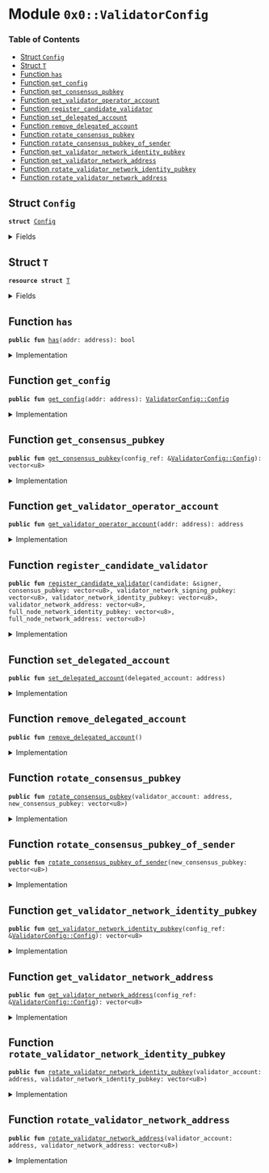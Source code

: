 
<a name="0x0_ValidatorConfig"></a>

# Module `0x0::ValidatorConfig`

### Table of Contents

-  [Struct `Config`](#0x0_ValidatorConfig_Config)
-  [Struct `T`](#0x0_ValidatorConfig_T)
-  [Function `has`](#0x0_ValidatorConfig_has)
-  [Function `get_config`](#0x0_ValidatorConfig_get_config)
-  [Function `get_consensus_pubkey`](#0x0_ValidatorConfig_get_consensus_pubkey)
-  [Function `get_validator_operator_account`](#0x0_ValidatorConfig_get_validator_operator_account)
-  [Function `register_candidate_validator`](#0x0_ValidatorConfig_register_candidate_validator)
-  [Function `set_delegated_account`](#0x0_ValidatorConfig_set_delegated_account)
-  [Function `remove_delegated_account`](#0x0_ValidatorConfig_remove_delegated_account)
-  [Function `rotate_consensus_pubkey`](#0x0_ValidatorConfig_rotate_consensus_pubkey)
-  [Function `rotate_consensus_pubkey_of_sender`](#0x0_ValidatorConfig_rotate_consensus_pubkey_of_sender)
-  [Function `get_validator_network_identity_pubkey`](#0x0_ValidatorConfig_get_validator_network_identity_pubkey)
-  [Function `get_validator_network_address`](#0x0_ValidatorConfig_get_validator_network_address)
-  [Function `rotate_validator_network_identity_pubkey`](#0x0_ValidatorConfig_rotate_validator_network_identity_pubkey)
-  [Function `rotate_validator_network_address`](#0x0_ValidatorConfig_rotate_validator_network_address)



<a name="0x0_ValidatorConfig_Config"></a>

## Struct `Config`



<pre><code><b>struct</b> <a href="#0x0_ValidatorConfig_Config">Config</a>
</code></pre>



<details>
<summary>Fields</summary>


<dl>
<dt>

<code>consensus_pubkey: vector&lt;u8&gt;</code>
</dt>
<dd>

</dd>
<dt>

<code>validator_network_signing_pubkey: vector&lt;u8&gt;</code>
</dt>
<dd>

</dd>
<dt>

<code>validator_network_identity_pubkey: vector&lt;u8&gt;</code>
</dt>
<dd>

</dd>
<dt>

<code>validator_network_address: vector&lt;u8&gt;</code>
</dt>
<dd>

</dd>
<dt>

<code>full_node_network_identity_pubkey: vector&lt;u8&gt;</code>
</dt>
<dd>

</dd>
<dt>

<code>full_node_network_address: vector&lt;u8&gt;</code>
</dt>
<dd>

</dd>
</dl>


</details>

<a name="0x0_ValidatorConfig_T"></a>

## Struct `T`



<pre><code><b>resource</b> <b>struct</b> <a href="#0x0_ValidatorConfig_T">T</a>
</code></pre>



<details>
<summary>Fields</summary>


<dl>
<dt>

<code>config: <a href="#0x0_ValidatorConfig_Config">ValidatorConfig::Config</a></code>
</dt>
<dd>

</dd>
<dt>

<code>delegated_account: <a href="option.md#0x0_Option_T">Option::T</a>&lt;address&gt;</code>
</dt>
<dd>

</dd>
</dl>


</details>

<a name="0x0_ValidatorConfig_has"></a>

## Function `has`



<pre><code><b>public</b> <b>fun</b> <a href="#0x0_ValidatorConfig_has">has</a>(addr: address): bool
</code></pre>



<details>
<summary>Implementation</summary>


<pre><code><b>public</b> <b>fun</b> <a href="#0x0_ValidatorConfig_has">has</a>(addr: address): bool {
    exists&lt;<a href="#0x0_ValidatorConfig_T">T</a>&gt;(addr)
}
</code></pre>



</details>

<a name="0x0_ValidatorConfig_get_config"></a>

## Function `get_config`



<pre><code><b>public</b> <b>fun</b> <a href="#0x0_ValidatorConfig_get_config">get_config</a>(addr: address): <a href="#0x0_ValidatorConfig_Config">ValidatorConfig::Config</a>
</code></pre>



<details>
<summary>Implementation</summary>


<pre><code><b>public</b> <b>fun</b> <a href="#0x0_ValidatorConfig_get_config">get_config</a>(addr: address): <a href="#0x0_ValidatorConfig_Config">Config</a> <b>acquires</b> <a href="#0x0_ValidatorConfig_T">T</a> {
    *&borrow_global&lt;<a href="#0x0_ValidatorConfig_T">T</a>&gt;(addr).config
}
</code></pre>



</details>

<a name="0x0_ValidatorConfig_get_consensus_pubkey"></a>

## Function `get_consensus_pubkey`



<pre><code><b>public</b> <b>fun</b> <a href="#0x0_ValidatorConfig_get_consensus_pubkey">get_consensus_pubkey</a>(config_ref: &<a href="#0x0_ValidatorConfig_Config">ValidatorConfig::Config</a>): vector&lt;u8&gt;
</code></pre>



<details>
<summary>Implementation</summary>


<pre><code><b>public</b> <b>fun</b> <a href="#0x0_ValidatorConfig_get_consensus_pubkey">get_consensus_pubkey</a>(config_ref: &<a href="#0x0_ValidatorConfig_Config">Config</a>): vector&lt;u8&gt; {
    *&config_ref.consensus_pubkey
}
</code></pre>



</details>

<a name="0x0_ValidatorConfig_get_validator_operator_account"></a>

## Function `get_validator_operator_account`



<pre><code><b>public</b> <b>fun</b> <a href="#0x0_ValidatorConfig_get_validator_operator_account">get_validator_operator_account</a>(addr: address): address
</code></pre>



<details>
<summary>Implementation</summary>


<pre><code><b>public</b> <b>fun</b> <a href="#0x0_ValidatorConfig_get_validator_operator_account">get_validator_operator_account</a>(addr: address): address <b>acquires</b> <a href="#0x0_ValidatorConfig_T">T</a> {
    <a href="option.md#0x0_Option_get_with_default">Option::get_with_default</a>(&borrow_global&lt;<a href="#0x0_ValidatorConfig_T">T</a>&gt;(addr).delegated_account, addr)
}
</code></pre>



</details>

<a name="0x0_ValidatorConfig_register_candidate_validator"></a>

## Function `register_candidate_validator`



<pre><code><b>public</b> <b>fun</b> <a href="#0x0_ValidatorConfig_register_candidate_validator">register_candidate_validator</a>(candidate: &signer, consensus_pubkey: vector&lt;u8&gt;, validator_network_signing_pubkey: vector&lt;u8&gt;, validator_network_identity_pubkey: vector&lt;u8&gt;, validator_network_address: vector&lt;u8&gt;, full_node_network_identity_pubkey: vector&lt;u8&gt;, full_node_network_address: vector&lt;u8&gt;)
</code></pre>



<details>
<summary>Implementation</summary>


<pre><code><b>public</b> <b>fun</b> <a href="#0x0_ValidatorConfig_register_candidate_validator">register_candidate_validator</a>(
    candidate: &signer,
    consensus_pubkey: vector&lt;u8&gt;,
    validator_network_signing_pubkey: vector&lt;u8&gt;,
    validator_network_identity_pubkey: vector&lt;u8&gt;,
    validator_network_address: vector&lt;u8&gt;,
    full_node_network_identity_pubkey: vector&lt;u8&gt;,
    full_node_network_address: vector&lt;u8&gt;
) {
    move_to&lt;<a href="#0x0_ValidatorConfig_T">T</a>&gt;(
        candidate,
        <a href="#0x0_ValidatorConfig_T">T</a> {
            config: <a href="#0x0_ValidatorConfig_Config">Config</a> {
                consensus_pubkey: consensus_pubkey,
                validator_network_signing_pubkey,
                validator_network_identity_pubkey,
                validator_network_address,
                full_node_network_identity_pubkey,
                full_node_network_address,
            },
            delegated_account: <a href="option.md#0x0_Option_none">Option::none</a>()
        }
    );
}
</code></pre>



</details>

<a name="0x0_ValidatorConfig_set_delegated_account"></a>

## Function `set_delegated_account`



<pre><code><b>public</b> <b>fun</b> <a href="#0x0_ValidatorConfig_set_delegated_account">set_delegated_account</a>(delegated_account: address)
</code></pre>



<details>
<summary>Implementation</summary>


<pre><code><b>public</b> <b>fun</b> <a href="#0x0_ValidatorConfig_set_delegated_account">set_delegated_account</a>(delegated_account: address) <b>acquires</b> <a href="#0x0_ValidatorConfig_T">T</a> {
    Transaction::assert(<a href="libra_account.md#0x0_LibraAccount_exists">LibraAccount::exists</a>(delegated_account), 5);
    // check delegated address is different from transaction's sender
    Transaction::assert(delegated_account != Transaction::sender(), 6);
    <b>let</b> t_ref = borrow_global_mut&lt;<a href="#0x0_ValidatorConfig_T">T</a>&gt;(Transaction::sender());
    t_ref.delegated_account = <a href="option.md#0x0_Option_some">Option::some</a>(delegated_account)
}
</code></pre>



</details>

<a name="0x0_ValidatorConfig_remove_delegated_account"></a>

## Function `remove_delegated_account`



<pre><code><b>public</b> <b>fun</b> <a href="#0x0_ValidatorConfig_remove_delegated_account">remove_delegated_account</a>()
</code></pre>



<details>
<summary>Implementation</summary>


<pre><code><b>public</b> <b>fun</b> <a href="#0x0_ValidatorConfig_remove_delegated_account">remove_delegated_account</a>() <b>acquires</b> <a href="#0x0_ValidatorConfig_T">T</a> {
    <b>let</b> t_ref = borrow_global_mut&lt;<a href="#0x0_ValidatorConfig_T">T</a>&gt;(Transaction::sender());
    t_ref.delegated_account = <a href="option.md#0x0_Option_none">Option::none</a>()
}
</code></pre>



</details>

<a name="0x0_ValidatorConfig_rotate_consensus_pubkey"></a>

## Function `rotate_consensus_pubkey`



<pre><code><b>public</b> <b>fun</b> <a href="#0x0_ValidatorConfig_rotate_consensus_pubkey">rotate_consensus_pubkey</a>(validator_account: address, new_consensus_pubkey: vector&lt;u8&gt;)
</code></pre>



<details>
<summary>Implementation</summary>


<pre><code><b>public</b> <b>fun</b> <a href="#0x0_ValidatorConfig_rotate_consensus_pubkey">rotate_consensus_pubkey</a>(
    validator_account: address,
    new_consensus_pubkey: vector&lt;u8&gt;,
    // _proof: vector&lt;u8&gt;
) <b>acquires</b> <a href="#0x0_ValidatorConfig_T">T</a> {
    <b>let</b> addr = <a href="#0x0_ValidatorConfig_get_validator_operator_account">get_validator_operator_account</a>(validator_account);
    Transaction::assert(Transaction::sender() == addr, 1);

    // TODO(valerini): verify the proof of posession of new_consensus_secretkey

    <b>let</b> t_ref = borrow_global_mut&lt;<a href="#0x0_ValidatorConfig_T">T</a>&gt;(validator_account);
    // Set the new key
    t_ref.config.consensus_pubkey = new_consensus_pubkey;
}
</code></pre>



</details>

<a name="0x0_ValidatorConfig_rotate_consensus_pubkey_of_sender"></a>

## Function `rotate_consensus_pubkey_of_sender`



<pre><code><b>public</b> <b>fun</b> <a href="#0x0_ValidatorConfig_rotate_consensus_pubkey_of_sender">rotate_consensus_pubkey_of_sender</a>(new_consensus_pubkey: vector&lt;u8&gt;)
</code></pre>



<details>
<summary>Implementation</summary>


<pre><code><b>public</b> <b>fun</b> <a href="#0x0_ValidatorConfig_rotate_consensus_pubkey_of_sender">rotate_consensus_pubkey_of_sender</a>(new_consensus_pubkey: vector&lt;u8&gt;) <b>acquires</b> <a href="#0x0_ValidatorConfig_T">T</a> {
    <a href="#0x0_ValidatorConfig_rotate_consensus_pubkey">rotate_consensus_pubkey</a>(Transaction::sender(), new_consensus_pubkey);
}
</code></pre>



</details>

<a name="0x0_ValidatorConfig_get_validator_network_identity_pubkey"></a>

## Function `get_validator_network_identity_pubkey`



<pre><code><b>public</b> <b>fun</b> <a href="#0x0_ValidatorConfig_get_validator_network_identity_pubkey">get_validator_network_identity_pubkey</a>(config_ref: &<a href="#0x0_ValidatorConfig_Config">ValidatorConfig::Config</a>): vector&lt;u8&gt;
</code></pre>



<details>
<summary>Implementation</summary>


<pre><code><b>public</b> <b>fun</b> <a href="#0x0_ValidatorConfig_get_validator_network_identity_pubkey">get_validator_network_identity_pubkey</a>(config_ref: &<a href="#0x0_ValidatorConfig_Config">Config</a>): vector&lt;u8&gt; {
    *&config_ref.validator_network_identity_pubkey
}
</code></pre>



</details>

<a name="0x0_ValidatorConfig_get_validator_network_address"></a>

## Function `get_validator_network_address`



<pre><code><b>public</b> <b>fun</b> <a href="#0x0_ValidatorConfig_get_validator_network_address">get_validator_network_address</a>(config_ref: &<a href="#0x0_ValidatorConfig_Config">ValidatorConfig::Config</a>): vector&lt;u8&gt;
</code></pre>



<details>
<summary>Implementation</summary>


<pre><code><b>public</b> <b>fun</b> <a href="#0x0_ValidatorConfig_get_validator_network_address">get_validator_network_address</a>(config_ref: &<a href="#0x0_ValidatorConfig_Config">Config</a>): vector&lt;u8&gt; {
    *&config_ref.validator_network_address
}
</code></pre>



</details>

<a name="0x0_ValidatorConfig_rotate_validator_network_identity_pubkey"></a>

## Function `rotate_validator_network_identity_pubkey`



<pre><code><b>public</b> <b>fun</b> <a href="#0x0_ValidatorConfig_rotate_validator_network_identity_pubkey">rotate_validator_network_identity_pubkey</a>(validator_account: address, validator_network_identity_pubkey: vector&lt;u8&gt;)
</code></pre>



<details>
<summary>Implementation</summary>


<pre><code><b>public</b> <b>fun</b> <a href="#0x0_ValidatorConfig_rotate_validator_network_identity_pubkey">rotate_validator_network_identity_pubkey</a>(
    validator_account: address,
    validator_network_identity_pubkey: vector&lt;u8&gt;
) <b>acquires</b> <a href="#0x0_ValidatorConfig_T">T</a> {
    <b>let</b> addr = <a href="#0x0_ValidatorConfig_get_validator_operator_account">get_validator_operator_account</a>(validator_account);
    Transaction::assert(Transaction::sender() == addr, 1);

    <b>let</b> t_ref = borrow_global_mut&lt;<a href="#0x0_ValidatorConfig_T">T</a>&gt;(validator_account);
    t_ref.config.validator_network_identity_pubkey = *&validator_network_identity_pubkey;
}
</code></pre>



</details>

<a name="0x0_ValidatorConfig_rotate_validator_network_address"></a>

## Function `rotate_validator_network_address`



<pre><code><b>public</b> <b>fun</b> <a href="#0x0_ValidatorConfig_rotate_validator_network_address">rotate_validator_network_address</a>(validator_account: address, validator_network_address: vector&lt;u8&gt;)
</code></pre>



<details>
<summary>Implementation</summary>


<pre><code><b>public</b> <b>fun</b> <a href="#0x0_ValidatorConfig_rotate_validator_network_address">rotate_validator_network_address</a>(
    validator_account: address,
    validator_network_address: vector&lt;u8&gt;
) <b>acquires</b> <a href="#0x0_ValidatorConfig_T">T</a> {
    <b>let</b> addr = <a href="#0x0_ValidatorConfig_get_validator_operator_account">get_validator_operator_account</a>(validator_account);
    Transaction::assert(Transaction::sender() == addr, 1);

    <b>let</b> t_ref = borrow_global_mut&lt;<a href="#0x0_ValidatorConfig_T">T</a>&gt;(validator_account);
    t_ref.config.validator_network_address = validator_network_address;
}
</code></pre>



</details>
